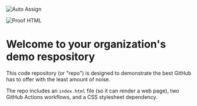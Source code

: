 ![Auto Assign](https://github.com/bjorn-leon-henry/demo-repository/actions/workflows/auto-assign.yml/badge.svg)

![Proof HTML](https://github.com/bjorn-leon-henry/demo-repository/actions/workflows/proof-html.yml/badge.svg)

# Welcome to your organization's demo respository
This code repository (or "repo") is designed to demonstrate the best GitHub has to offer with the least amount of noise.

The repo includes an `index.html` file (so it can render a web page), two GitHub Actions workflows, and a CSS stylesheet dependency.
